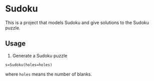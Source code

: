 # Sudoku

This is a project that models Sudoku and give solutions to the Sudoku puzzle.

## Usage

1. Generate a Sudoku puzzle
```
s=Sudoku(holes=holes)
```
where ```holes``` means the number of blanks.